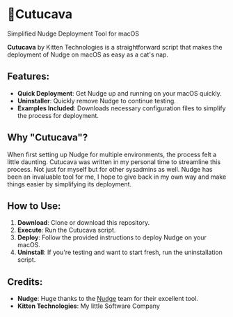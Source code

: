 # 🌺Cutucava

Simplified Nudge Deployment Tool for macOS

**Cutucava** by Kitten Technologies is a straightforward script that makes the deployment of Nudge on macOS as easy as a cat's nap.

## Features:

- **Quick Deployment**: Get Nudge up and running on your macOS quickly.
- **Uninstaller**: Quickly remove Nudge to continue testing.
- **Examples Included**: Downloads necessary configuration files to simplify the process for deployment.
  
## Why "Cutucava"?

When first setting up Nudge for multiple environments, the process felt a little daunting.
Cutucava was written in my personal time to streamline this process. Not just for myself but for other sysadmins as well.
Nudge has been an invaluable tool for me, I hope to give back in my own way and make things easier by simplifying its deployment.

## How to Use:

1. **Download**: Clone or download this repository.
2. **Execute**: Run the Cutucava script.
3. **Deploy**: Follow the provided instructions to deploy Nudge on your macOS.
4. **Uninstall**: If you're testing and want to start fresh, run the uninstallation script.

## Credits:

- **Nudge**: Huge thanks to the [Nudge](https://github.com/macadmins/nudge) team for their excellent tool.
- **Kitten Technologies**: My little Software Company
